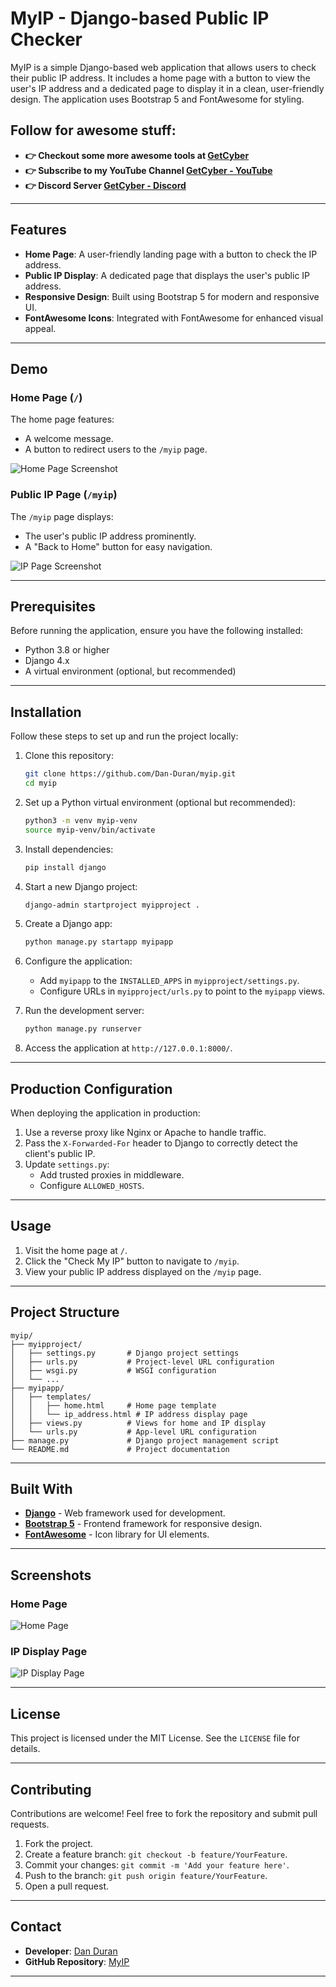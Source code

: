 # MyIP - Django-based Public IP Checker

MyIP is a simple Django-based web application that allows users to check their public IP address. It includes a home page with a button to view the user's IP address and a dedicated page to display it in a clean, user-friendly design. The application uses Bootstrap 5 and FontAwesome for styling.

## Follow for awesome stuff:
- **👉 Checkout some more awesome tools at [GetCyber](https://getcyber.me/tools)**
- **👉 Subscribe to my YouTube Channel [GetCyber - YouTube](https://youtube.com/getCyber)**
- **👉 Discord Server [GetCyber - Discord](https://discord.gg/YUf3VpDeNH)**

---

## Features

- **Home Page**: A user-friendly landing page with a button to check the IP address.
- **Public IP Display**: A dedicated page that displays the user's public IP address.
- **Responsive Design**: Built using Bootstrap 5 for modern and responsive UI.
- **FontAwesome Icons**: Integrated with FontAwesome for enhanced visual appeal.

---

## Demo

### Home Page (`/`)
The home page features:
- A welcome message.
- A button to redirect users to the `/myip` page.

![Home Page Screenshot](https://via.placeholder.com/800x400?text=Home+Page+Screenshot)

### Public IP Page (`/myip`)
The `/myip` page displays:
- The user's public IP address prominently.
- A "Back to Home" button for easy navigation.

![IP Page Screenshot](https://via.placeholder.com/800x400?text=Public+IP+Page+Screenshot)

---

## Prerequisites

Before running the application, ensure you have the following installed:

- Python 3.8 or higher
- Django 4.x
- A virtual environment (optional, but recommended)

---

## Installation

Follow these steps to set up and run the project locally:

1. Clone this repository:

   ```bash
   git clone https://github.com/Dan-Duran/myip.git
   cd myip
   ```

2. Set up a Python virtual environment (optional but recommended):

   ```bash
   python3 -m venv myip-venv
   source myip-venv/bin/activate
   ```

3. Install dependencies:

   ```bash
   pip install django
   ```

4. Start a new Django project:

   ```bash
   django-admin startproject myipproject .
   ```

5. Create a Django app:

   ```bash
   python manage.py startapp myipapp
   ```

6. Configure the application:
   - Add `myipapp` to the `INSTALLED_APPS` in `myipproject/settings.py`.
   - Configure URLs in `myipproject/urls.py` to point to the `myipapp` views.

7. Run the development server:

   ```bash
   python manage.py runserver
   ```

8. Access the application at `http://127.0.0.1:8000/`.

---

## Production Configuration

When deploying the application in production:
1. Use a reverse proxy like Nginx or Apache to handle traffic.
2. Pass the `X-Forwarded-For` header to Django to correctly detect the client's public IP.
3. Update `settings.py`:
   - Add trusted proxies in middleware.
   - Configure `ALLOWED_HOSTS`.

---

## Usage

1. Visit the home page at `/`.
2. Click the "Check My IP" button to navigate to `/myip`.
3. View your public IP address displayed on the `/myip` page.

---

## Project Structure

```
myip/
├── myipproject/
│   ├── settings.py       # Django project settings
│   ├── urls.py           # Project-level URL configuration
│   ├── wsgi.py           # WSGI configuration
│   └── ...
├── myipapp/
│   ├── templates/
│   │   ├── home.html     # Home page template
│   │   └── ip_address.html # IP address display page
│   ├── views.py          # Views for home and IP display
│   └── urls.py           # App-level URL configuration
├── manage.py             # Django project management script
└── README.md             # Project documentation
```

---

## Built With

- **[Django](https://www.djangoproject.com/)** - Web framework used for development.
- **[Bootstrap 5](https://getbootstrap.com/)** - Frontend framework for responsive design.
- **[FontAwesome](https://fontawesome.com/)** - Icon library for UI elements.

---

## Screenshots

### Home Page
![Home Page](https://via.placeholder.com/800x400?text=Home+Page)

### IP Display Page
![IP Display Page](https://via.placeholder.com/800x400?text=IP+Display)

---

## License

This project is licensed under the MIT License. See the `LICENSE` file for details.

---

## Contributing

Contributions are welcome! Feel free to fork the repository and submit pull requests.

1. Fork the project.
2. Create a feature branch: `git checkout -b feature/YourFeature`.
3. Commit your changes: `git commit -m 'Add your feature here'`.
4. Push to the branch: `git push origin feature/YourFeature`.
5. Open a pull request.

---

## Contact

- **Developer**: [Dan Duran](https://github.com/Dan-Duran)
- **GitHub Repository**: [MyIP](https://github.com/Dan-Duran/myip.git)

---